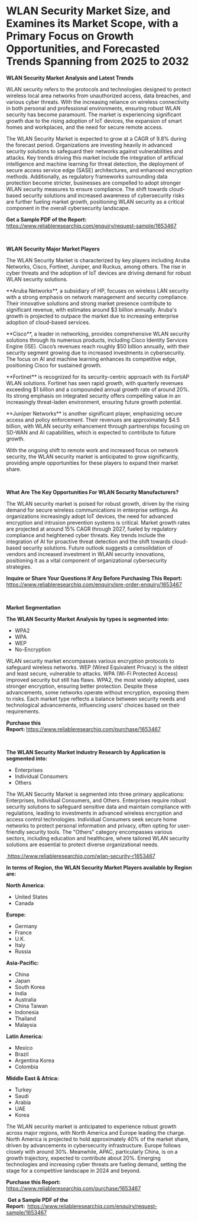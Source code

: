 <p><h1>WLAN Security Market Size, and Examines its Market Scope, with a Primary Focus on Growth Opportunities, and Forecasted Trends Spanning from 2025 to 2032</h1></p><p><strong>WLAN Security Market Analysis and Latest Trends</strong></p>
<p><p>WLAN security refers to the protocols and technologies designed to protect wireless local area networks from unauthorized access, data breaches, and various cyber threats. With the increasing reliance on wireless connectivity in both personal and professional environments, ensuring robust WLAN security has become paramount. The market is experiencing significant growth due to the rising adoption of IoT devices, the expansion of smart homes and workplaces, and the need for secure remote access.</p><p>The WLAN Security Market is expected to grow at a CAGR of 9.8% during the forecast period. Organizations are investing heavily in advanced security solutions to safeguard their networks against vulnerabilities and attacks. Key trends driving this market include the integration of artificial intelligence and machine learning for threat detection, the deployment of secure access service edge (SASE) architectures, and enhanced encryption methods. Additionally, as regulatory frameworks surrounding data protection become stricter, businesses are compelled to adopt stronger WLAN security measures to ensure compliance. The shift towards cloud-based security solutions and increased awareness of cybersecurity risks are further fueling market growth, positioning WLAN security as a critical component in the overall cybersecurity landscape.</p></p>
<p><strong>Get a Sample PDF of the Report:&nbsp;</strong> <a href="https://www.reliableresearchiq.com/enquiry/request-sample/1653467?utm_campaign=3716&utm_medium=2&utm_source=Github&utm_content=ia&utm_term=16042025&utm_id=wlan-security">https://www.reliableresearchiq.com/enquiry/request-sample/1653467</a></p>
<p>&nbsp;</p>
<p><strong>WLAN Security Major Market Players</strong></p>
<p><p>The WLAN Security Market is characterized by key players including Aruba Networks, Cisco, Fortinet, Juniper, and Ruckus, among others. The rise in cyber threats and the adoption of IoT devices are driving demand for robust WLAN security solutions. </p><p>**Aruba Networks**, a subsidiary of HP, focuses on wireless LAN security with a strong emphasis on network management and security compliance. Their innovative solutions and strong market presence contribute to significant revenue, with estimates around $3 billion annually. Aruba's growth is projected to outpace the market due to increasing enterprise adoption of cloud-based services.</p><p>**Cisco**, a leader in networking, provides comprehensive WLAN security solutions through its numerous products, including Cisco Identity Services Engine (ISE). Cisco’s revenues reach roughly $50 billion annually, with their security segment growing due to increased investments in cybersecurity. The focus on AI and machine learning enhances its competitive edge, positioning Cisco for sustained growth.</p><p>**Fortinet** is recognized for its security-centric approach with its FortiAP WLAN solutions. Fortinet has seen rapid growth, with quarterly revenues exceeding $1 billion and a compounded annual growth rate of around 20%. Its strong emphasis on integrated security offers compelling value in an increasingly threat-laden environment, ensuring future growth potential.</p><p>**Juniper Networks** is another significant player, emphasizing secure access and policy enforcement. Their revenues are approximately $4.5 billion, with WLAN security enhancement through partnerships focusing on SD-WAN and AI capabilities, which is expected to contribute to future growth.</p><p>With the ongoing shift to remote work and increased focus on network security, the WLAN security market is anticipated to grow significantly, providing ample opportunities for these players to expand their market share.</p></p>
<p>&nbsp;</p>
<p><strong>What Are The Key Opportunities For WLAN Security Manufacturers?</strong></p>
<p><p>The WLAN security market is poised for robust growth, driven by the rising demand for secure wireless communications in enterprise settings. As organizations increasingly adopt IoT devices, the need for advanced encryption and intrusion prevention systems is critical. Market growth rates are projected at around 15% CAGR through 2027, fueled by regulatory compliance and heightened cyber threats. Key trends include the integration of AI for proactive threat detection and the shift towards cloud-based security solutions. Future outlook suggests a consolidation of vendors and increased investment in WLAN security innovations, positioning it as a vital component of organizational cybersecurity strategies.</p></p>
<p><strong>Inquire or Share Your Questions If Any Before Purchasing This Report:</strong> <a href="https://www.reliableresearchiq.com/enquiry/pre-order-enquiry/1653467?utm_campaign=3716&utm_medium=2&utm_source=Github&utm_content=ia&utm_term=16042025&utm_id=wlan-security">https://www.reliableresearchiq.com/enquiry/pre-order-enquiry/1653467</a></p>
<p>&nbsp;</p>
<p><strong>Market Segmentation</strong></p>
<p><strong>The WLAN Security Market Analysis by types is segmented into:</strong></p>
<p><ul><li>WPA2</li><li>WPA</li><li>WEP</li><li>No-Encryption</li></ul></p>
<p><p>WLAN security market encompasses various encryption protocols to safeguard wireless networks. WEP (Wired Equivalent Privacy) is the oldest and least secure, vulnerable to attacks. WPA (Wi-Fi Protected Access) improved security but still has flaws. WPA2, the most widely adopted, uses stronger encryption, ensuring better protection. Despite these advancements, some networks operate without encryption, exposing them to risks. Each market type reflects a balance between security needs and technological advancements, influencing users' choices based on their requirements.</p></p>
<p><strong>Purchase this Report:&nbsp;</strong><a href="https://www.reliableresearchiq.com/purchase/1653467?utm_campaign=3716&utm_medium=2&utm_source=Github&utm_content=ia&utm_term=16042025&utm_id=wlan-security">https://www.reliableresearchiq.com/purchase/1653467</a></p>
<p>&nbsp;</p>
<p><strong>The WLAN Security Market Industry Research by Application is segmented into:</strong></p>
<p><ul><li>Enterprises</li><li>Individual Consumers</li><li>Others</li></ul></p>
<p><p>The WLAN Security Market is segmented into three primary applications: Enterprises, Individual Consumers, and Others. Enterprises require robust security solutions to safeguard sensitive data and maintain compliance with regulations, leading to investments in advanced wireless encryption and access control technologies. Individual Consumers seek secure home networks to protect personal information and privacy, often opting for user-friendly security tools. The "Others" category encompasses various sectors, including education and healthcare, where tailored WLAN security solutions are essential to protect diverse organizational needs.</p></p>
<p><a href="https://www.reliableresearchiq.com/wlan-security-r1653467?utm_campaign=3716&utm_medium=2&utm_source=Github&utm_content=ia&utm_term=16042025&utm_id=wlan-security">&nbsp;https://www.reliableresearchiq.com/wlan-security-r1653467</a></p>
<p><strong>In terms of Region, the WLAN Security Market Players available by Region are:</strong></p>
<p>
    <p> <strong> North America: </strong>
        <ul>
            <li>United States</li>
            <li>Canada</li>
        </ul>
        </p> 
    <p> <strong> Europe: </strong>
        <ul>
            <li>Germany</li>
            <li>France</li>
            <li>U.K.</li>
            <li>Italy</li>
            <li>Russia</li>
        </ul>
        </p> 
    <p> <strong> Asia-Pacific: </strong>
        <ul>
            <li>China</li>
            <li>Japan</li>
            <li>South Korea</li>
            <li>India</li>
            <li>Australia</li>
            <li>China Taiwan</li>
            <li>Indonesia</li>
            <li>Thailand</li>
            <li>Malaysia</li>
        </ul>
        </p> 
    <p> <strong> Latin America: </strong>
        <ul>
            <li>Mexico</li>
            <li>Brazil</li>
            <li>Argentina Korea</li>
            <li>Colombia</li>
        </ul>
        </p> 
    <p> <strong> Middle East & Africa: </strong>
        <ul>
            <li>Turkey</li>
            <li>Saudi</li>
            <li>Arabia</li>
            <li>UAE</li>
            <li>Korea</li>
        </ul>
    </p>
    </p>
<p><p>The WLAN security market is anticipated to experience robust growth across major regions, with North America and Europe leading the charge. North America is projected to hold approximately 40% of the market share, driven by advancements in cybersecurity infrastructure. Europe follows closely with around 30%. Meanwhile, APAC, particularly China, is on a growth trajectory, expected to contribute about 20%. Emerging technologies and increasing cyber threats are fueling demand, setting the stage for a competitive landscape in 2024 and beyond.</p></p>
<p><strong>Purchase this Report: </strong><a href="https://www.reliableresearchiq.com/purchase/1653467?utm_campaign=3716&utm_medium=2&utm_source=Github&utm_content=ia&utm_term=16042025&utm_id=wlan-security">https://www.reliableresearchiq.com/purchase/1653467</a></p>
<p>&nbsp;<strong>Get a Sample PDF of the Report:&nbsp;&nbsp;</strong><a href="https://www.reliableresearchiq.com/enquiry/request-sample/1653467?utm_campaign=3716&utm_medium=2&utm_source=Github&utm_content=ia&utm_term=16042025&utm_id=wlan-security">https://www.reliableresearchiq.com/enquiry/request-sample/1653467</a></p>
<p><strong></strong></p>
<p><p></p><p></p><p></p></p>